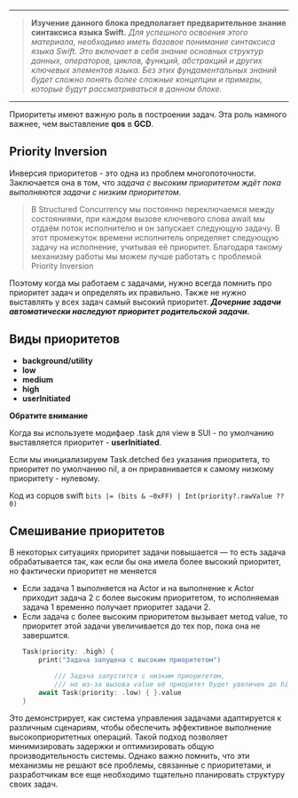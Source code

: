 
---

> **Изучение данного блока предполагает предварительное знание синтаксиса языка Swift.**
*Для успешного освоения этого материала, необходимо иметь базовое понимание синтаксиса языка Swift. Это включает в себя знание основных структур данных, операторов, циклов, функций, абстракций и других ключевых элементов языка. Без этих фундаментальных знаний будет сложно понять более сложные концепции и примеры, которые будут рассматриваться в данном блоке.*
> 

---
Приоритеты имеют важную роль в построении задач.  Эта роль намного важнее,  чем выставление **qos** в **GCD**.
## Priority Inversion

Инверсия приоритетов - это одна из проблем многопоточности. Заключается она в том, что *задача с высоким приоритетом ждёт пока выполняются задачи с низким приоритетом.*

> В Structured Concurrency мы постоянно переключаемся между состояниями, при каждом вызове ключевого слова await мы отдаём поток исполнителю и он запускает следующую задачу. В этот промежуток времени исполнитель определяет следующую задачу на исполнение,  учитывая её приоритет. Благодаря такому механизму работы мы можем лучше работать с проблемой Priority Inversion
> 

Поэтому когда мы работаем с задачами, нужно всегда помнить про приоритет задач и определять их правильно. Также не нужно выставлять у всех задач самый высокий приоритет. ***Дочерние задачи автоматически наследуют приоритет родительской задачи.***

## Виды приоритетов

- **background/utility**
- **low**
- **medium**
- **high**
- **userInitiated**

**Обратите внимание**
 
Когда вы используете модифаер .task для view в SUI - по умолчанию выставляется приоритет - **userInitiated**. 

Если мы инициализируем Task.detched без указания приоритета, то приоритет по умолчанию nil, а он приравнивается к самому низкому приоритету - нулевому. 

Код из сорцов swift
`bits |= (bits & ~0xFF) | Int(priority?.rawValue ?? 0)`

## Смешивание приоритетов

В некоторых ситуациях приоритет задачи повышается — то есть задача обрабатывается так, как если бы она имела более высокий приоритет, но фактически приоритет не меняется

- Если задача 1 выполняется на Actor и на выполнение к Actor приходит задача 2 с более высоким приоритетом, то исполняемая задача 1 временно получает приоритет задачи 2.
- Если задача с более высоким приоритетом вызывает метод value, то приоритет этой задачи увеличивается до тех пор, пока она не завершится.
    ```swift
    Task(priority: .high) {
        print("Задача запущена с высоким приоритетом")
    
    		/// Задача запустится с низким приоритетом,
    		/// но из-за вызова value её приоритет будет увеличен до high
        await Task(priority: .low) { }.value
    }
    ```
Это демонстрирует, как система управления задачами адаптируется к различным сценариям, чтобы обеспечить эффективное выполнение высокоприоритетных операций. Такой подход позволяет минимизировать задержки и оптимизировать общую производительность системы. Однако важно помнить, что эти механизмы не решают все проблемы, связанные с приоритетами, и разработчикам все еще необходимо тщательно планировать структуру своих задач.